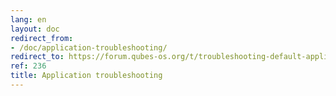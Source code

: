 ```yaml
---
lang: en
layout: doc
redirect_from:
- /doc/application-troubleshooting/
redirect_to: https://forum.qubes-os.org/t/troubleshooting-default-applications/19019
ref: 236
title: Application troubleshooting
---
```

